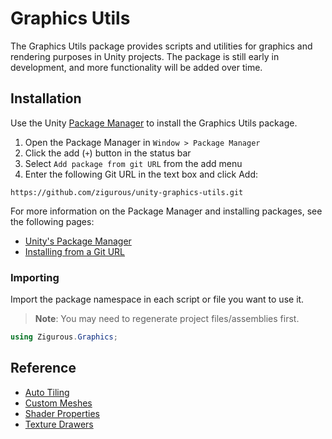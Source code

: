 # Graphics Utils

The Graphics Utils package provides scripts and utilities for graphics and rendering purposes in Unity projects. The package is still early in development, and more functionality will be added over time.

## Installation

Use the Unity [Package Manager](https://docs.unity3d.com/Manual/upm-ui.html) to install the Graphics Utils package.

1. Open the Package Manager in `Window > Package Manager`
2. Click the add (`+`) button in the status bar
3. Select `Add package from git URL` from the add menu
4. Enter the following Git URL in the text box and click Add:

```http
https://github.com/zigurous/unity-graphics-utils.git
```

For more information on the Package Manager and installing packages, see the following pages:

- [Unity's Package Manager](https://docs.unity3d.com/Manual/Packages.html)
- [Installing from a Git URL](https://docs.unity3d.com/Manual/upm-ui-giturl.html)

### Importing

Import the package namespace in each script or file you want to use it.

> **Note**: You may need to regenerate project files/assemblies first.

```csharp
using Zigurous.Graphics;
```

## Reference

- [Auto Tiling](https://docs.zigurous.com/com.zigurous.graphics/manual/auto-tiling.md)
- [Custom Meshes](https://docs.zigurous.com/com.zigurous.graphics/manual/custom-meshes.md)
- [Shader Properties](https://docs.zigurous.com/com.zigurous.graphics/manual/shader-properties.md)
- [Texture Drawers](https://docs.zigurous.com/com.zigurous.graphics/manual/texture-drawers.md)
